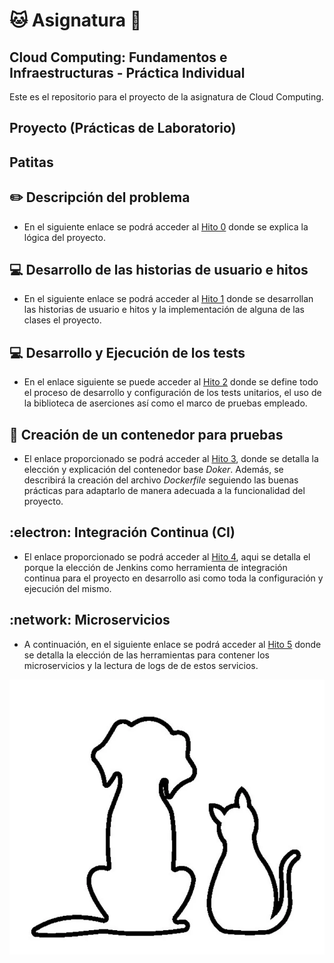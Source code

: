 # :cat: Asignatura :dog:

## Cloud Computing: Fundamentos e Infraestructuras - Práctica Individual

Este es el repositorio para el proyecto de la asignatura de Cloud Computing.

## Proyecto (Prácticas de Laboratorio)

## Patitas

## :pencil2: Descripción del problema

- En el siguiente enlace se podrá acceder al [Hito 0](docs/hitos/hito0/hito0.md) donde se explica la lógica del proyecto.

## :computer: Desarrollo de las historias de usuario e hitos

- En el siguiente enlace se podrá acceder al [Hito 1](docs/hitos/hito1/hito1.md) donde se desarrollan las historias de usuario e hitos y la implementación de alguna de las clases el proyecto.

## :computer: Desarrollo y Ejecución de los tests

- En el enlace siguiente se puede acceder al [Hito 2](docs/hitos/hito2/hito2.md) donde se define todo el proceso de desarrollo y configuración de los tests unitarios, el uso de la biblioteca de aserciones así como el marco de pruebas empleado.

## :whale: Creación de un contenedor para pruebas

- El enlace proporcionado se podrá acceder al [Hito 3](docs/hitos/hito3/hito3.md), donde se detalla la elección y explicación del contenedor base _Doker_. Además, se describirá la creación del archivo _Dockerfile_ seguiendo las buenas prácticas para adaptarlo de manera adecuada a la funcionalidad del proyecto.

## :electron: Integración Continua (CI)

- El enlace proporcionado se podrá acceder al [Hito 4](docs/hitos/hito4/hito4.md), aqui se detalla el porque la elección de Jenkins como herramienta de integración continua para el proyecto en desarrollo asi como toda la configuración y ejecución del mismo.  

## :network: Microservicios

- A continuación, en el siguiente enlace se podrá acceder al [Hito 5](docs/hitos/hito5/hito5.md) donde se detalla la elección de las herramientas para contener los microservicios y la lectura de logs de de estos servicios.

![perrogato](/docs/img/perro_gato.png)

